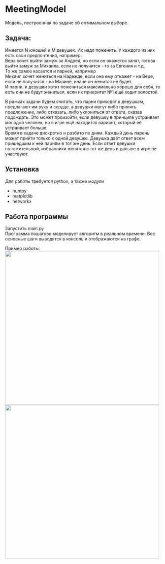 # MeetingModel

Модель, построенная по задаче об оптимальном выборе.   
   
## Задача:   
Имеется N юношей и M девушек. Их надо поженить. У каждого из них есть свои предпочтения, например:    
Вера хочет выйти замуж за Андрея, но если он окажется занят, готова выйти замуж за Михаила, если не получится - то за Евгения и т.д.  
То же самое касается и парней, например   
Михаил хочет жениться на Надежде, если она ему откажет - на Вере, если не получится - на Марине, иначе он женится не будет.   
И парни, и девушки хотят пожениться максимально хорошо для себя, то есть они не будут жениться, если их приоритет №1 ещё ходит холостой.

В рамках задачи будем считать, что парни приходят к девушкам, предлагают им руку и сердце, а девушки могут либо принять предложение, либо отказать, либо уклониться от ответа, сказав подождать. Это может произойти, если девушку в принципе устраивает молодой человек, но в игре ещё находится вариант, который её устраивает больше.  
Время в хадаче дискретно и разбито по дням. Каждый день парень может прийти только к одной девушке. Девушка даёт ответ всем пришедшим к ней парням в тот же день. Если ответ девушки положительный, избранники женятся в тот же день и дальше в игре не участвуют.  
  
## Установка  
Для работы требуется python, а также модули
* numpy
* matplotlib
* networkx

## Работа программы  
Запустить main.py  
Программа пошагово моделирует алгоритм в реальном времени. Все основные шаги выводятся в консоль и отображаются на графе.  
  
Пример работы:  
<img src="https://user-images.githubusercontent.com/47564437/231970393-9ed94aac-ff2e-4b68-a0c8-c9a3c962d658.png" width="500">
<img src="https://user-images.githubusercontent.com/47564437/231970405-4edaae12-5d4a-400a-bcfd-21d7b13dece4.png" width="500">

<!--<img src="https://user-images.githubusercontent.com/47564437/231969426-a0cddbab-421b-4a57-ac26-f533d21a945c.png" width="500">  -->
